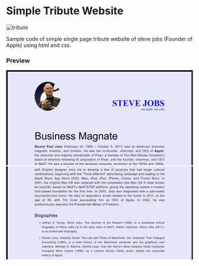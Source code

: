 <h1> Simple Tribute Website</h1>
<img src="https://encrypted-tbn0.gstatic.com/images?q=tbn:ANd9GcSUHtOtI5S_irRwKP9ItlqpVxNjNjvcI-qL9g&usqp=CAU" alt="tribute">
<p>Sample code of simple single page tribute website of steve jobs (Founder of Apple) using html and css.</p>
<h3>Preview</h3>
<img src="https://github.com/AwaisKhan-Dev/TributeWebsite/blob/main/images/1.JPG?raw=true" alt="preview">
<img src="https://github.com/AwaisKhan-Dev/TributeWebsite/blob/main/images/2.JPG?raw=true" alt="preview">
